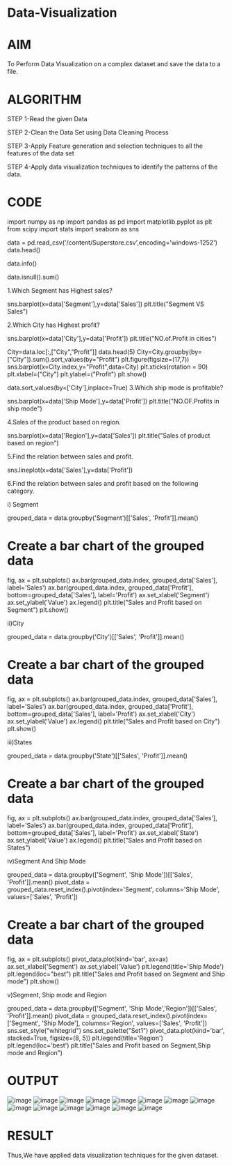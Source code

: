# Data-Visualization
# AIM
To Perform Data Visualization on a complex dataset and save the data to a file.

# ALGORITHM

STEP 1-Read the given Data

STEP 2-Clean the Data Set using Data Cleaning Process

STEP 3-Apply Feature generation and selection techniques to all the features of the data set

STEP 4-Apply data visualization techniques to identify the patterns of the data.

# CODE

import numpy as np
import pandas as pd
import matplotlib.pyplot as plt
from scipy import stats
import seaborn as sns

data = pd.read_csv('/content/Superstore.csv',encoding='windows-1252')
data.head()

data.info()

data.isnull().sum()

1.Which Segment has Highest sales?

sns.barplot(x=data['Segment'],y=data['Sales'])
plt.title("Segment VS Sales")

2.Which City has Highest profit?

sns.barplot(x=data['City'],y=data['Profit'])
plt.title("NO.of.Profit in cities")

City=data.loc[:,["City","Profit"]]
data.head(5)
City=City.groupby(by=["City"]).sum().sort_values(by="Profit")
plt.figure(figsize=(17,7))
sns.barplot(x=City.index,y="Profit",data=City)
plt.xticks(rotation = 90)
plt.xlabel=("City")
plt.ylabel=("Profit")
plt.show()

data.sort_values(by=['City'],inplace=True)
3.Which ship mode is profitable?

sns.barplot(x=data['Ship Mode'],y=data['Profit'])
plt.title("NO.OF.Profits in ship mode")

4.Sales of the product based on region.

sns.barplot(x=data['Region'],y=data['Sales'])
plt.title("Sales of product based on region")

5.Find the relation between sales and profit.

sns.lineplot(x=data['Sales'],y=data['Profit'])

6.Find the relation between sales and profit based on the following category.

i) Segment

grouped_data = data.groupby('Segment')[['Sales', 'Profit']].mean()
# Create a bar chart of the grouped data
fig, ax = plt.subplots()
ax.bar(grouped_data.index, grouped_data['Sales'], label='Sales')
ax.bar(grouped_data.index, grouped_data['Profit'], bottom=grouped_data['Sales'], label='Profit')
ax.set_xlabel('Segment')
ax.set_ylabel('Value')
ax.legend()
plt.title("Sales and Profit based on Segment")
plt.show()

ii)City

grouped_data = data.groupby('City')[['Sales', 'Profit']].mean()
# Create a bar chart of the grouped data
fig, ax = plt.subplots()
ax.bar(grouped_data.index, grouped_data['Sales'], label='Sales')
ax.bar(grouped_data.index, grouped_data['Profit'], bottom=grouped_data['Sales'], label='Profit')
ax.set_xlabel('City')
ax.set_ylabel('Value')
ax.legend()
plt.title("Sales and Profit based on City")
plt.show()

iii)States

grouped_data = data.groupby('State')[['Sales', 'Profit']].mean()
# Create a bar chart of the grouped data
fig, ax = plt.subplots()
ax.bar(grouped_data.index, grouped_data['Sales'], label='Sales')
ax.bar(grouped_data.index, grouped_data['Profit'], bottom=grouped_data['Sales'], label='Profit')
ax.set_xlabel('State')
ax.set_ylabel('Value')
ax.legend()
plt.title("Sales and Profit based on States")

iv)Segment And Ship Mode

grouped_data = data.groupby(['Segment', 'Ship Mode'])[['Sales', 'Profit']].mean()
pivot_data = grouped_data.reset_index().pivot(index='Segment', columns='Ship Mode', values=['Sales', 'Profit'])
# Create a bar chart of the grouped data
fig, ax = plt.subplots()
pivot_data.plot(kind='bar', ax=ax)
ax.set_xlabel('Segment')
ax.set_ylabel('Value')
plt.legend(title='Ship Mode')
plt.legend(loc="best")
plt.title("Sales and Profit based on Segment and Ship mode")
plt.show()

v)Segment, Ship mode and Region

grouped_data = data.groupby(['Segment', 'Ship Mode','Region'])[['Sales', 'Profit']].mean()
pivot_data = grouped_data.reset_index().pivot(index=['Segment', 'Ship Mode'], columns='Region', values=['Sales', 'Profit'])
sns.set_style("whitegrid")
sns.set_palette("Set1")
pivot_data.plot(kind='bar', stacked=True, figsize=(8, 5))
plt.legend(title='Region')
plt.legend(loc='best')
plt.title("Sales and Profit based on Segment,Ship mode and Region")

# OUTPUT
![image](https://github.com/varshini67t/Data-Visualization/assets/107982953/96b091b0-45a9-46bc-b464-9340aacd2b55)
![image](https://github.com/varshini67t/Data-Visualization/assets/107982953/15360cfd-a2a6-4a09-85b4-adf9a68eb39c)
![image](https://github.com/varshini67t/Data-Visualization/assets/107982953/834fbbd0-27c0-41c2-b6c9-173377a8dadd)
![image](https://github.com/varshini67t/Data-Visualization/assets/107982953/e18880fc-7daa-46c8-940f-7702dd809b38)
![image](https://github.com/varshini67t/Data-Visualization/assets/107982953/e0483cd7-eac0-40db-af4e-2c2d85c055bf)
![image](https://github.com/varshini67t/Data-Visualization/assets/107982953/4dfa4ded-509c-4584-800b-00946e6290f7)
![image](https://github.com/varshini67t/Data-Visualization/assets/107982953/25392640-f20c-4dc0-9043-aa9048cb57f4)
![image](https://github.com/varshini67t/Data-Visualization/assets/107982953/f3f13433-8fdc-46a5-909f-2fc3b32345a4)
![image](https://github.com/varshini67t/Data-Visualization/assets/107982953/4e77647d-eaa7-4991-8c3b-a0f2a7ff4eda)
![image](https://github.com/varshini67t/Data-Visualization/assets/107982953/a1d78a44-8f61-40db-a1fa-76de87a1fede)
![image](https://github.com/varshini67t/Data-Visualization/assets/107982953/95466807-460c-4843-ae09-79399bacee45)
![image](https://github.com/varshini67t/Data-Visualization/assets/107982953/9beb503c-c642-4f53-a34c-c1b4f788718b)
![image](https://github.com/varshini67t/Data-Visualization/assets/107982953/b9c93e75-5e49-4c99-ba02-5148ddb0d6eb)
![image](https://github.com/varshini67t/Data-Visualization/assets/107982953/0898a0b9-2e44-42a6-93e8-53370dd8a1d5)

# RESULT
Thus,We have applied data visualization techniques for the given dataset.

